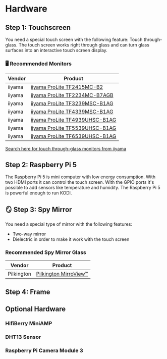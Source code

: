 # Hardware

## Step 1: Touchscreen

You need a special touch screen with the following feature: Touch through-glass.
The touch screen works right through glass and can turn glass surfaces into an interactive touch screen display.

### :desktop_computer: Recommended Monitors

| Vendor | Product                                                                                      |
|--------|----------------------------------------------------------------------------------------------|
| iiyama | [iiyama ProLite TF2415MC-B2](https://iiyama.com/gl_en/products/prolite-tf2415mc-b2/)         |
| iiyama | [iiyama ProLite TF2234MC-B7AGB](https://iiyama.com/gl_en/products/prolite-tf2234mc-b7agb/)   |
| iiyama | [iiyama ProLite TF3239MSC-B1AG](https://iiyama.com/gl_en/products/prolite-tf3239msc-b1ag/)   |
| iiyama | [iiyama ProLite TF4339MSC-B1AG](https://iiyama.com/gl_en/products/prolite-tf4339msc-b1ag/)   |
| iiyama | [iiyama ProLite TF4939UHSC-B1AG](https://iiyama.com/gl_en/products/prolite-tf4939uhsc-b1ag/) |
| iiyama | [iiyama ProLite TF5539UHSC-B1AG](https://iiyama.com/gl_en/products/prolite-tf5539uhsc-b1ag/) |
| iiyama | [iiyama ProLite TF6539UHSC-B1AG](https://iiyama.com/gl_en/products/prolite-tf6539uhsc-b1ag/) |

[Search here for touch through-glass monitors from iiyama](https://iiyama.com/gl_en/products/touchscreens/openframe/#/filter/category:15/additional:Ttg)

## Step 2: Raspberry Pi 5

The Raspberry Pi 5 is mini computer with low energy consumption. With two HDMI ports it can
control the touch screen. With the GPIO ports it's possible to add sensors like temperature
and humidity. The Raspberry Pi 5 is powerful enough to run KODI.

## :mirror: Step 3: Spy Mirror

You need a special type of mirror with the following features:

* Two-way mirror
* Dielectric in order to make it work with the touch screen

### Recommended Spy Mirror Glass

| Vendor     | Product                                                                                                                             |
|------------|-------------------------------------------------------------------------------------------------------------------------------------|
| Pilkington | [Pilkington MirroView™](https://www.pilkington.com/en/global/products/product-categories/special-applications/pilkington-mirroview) |

## Step 4: Frame

## Optional Hardware

### HifiBerry MiniAMP

### DHT13 Sensor

### Raspberry Pi Camera Module 3
